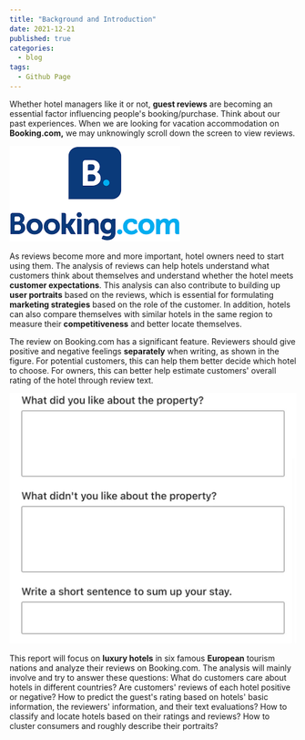 ```yaml
---
title: "Background and Introduction"
date: 2021-12-21
published: true
categories:
  - blog
tags:
  - Github Page
---
```

Whether hotel managers like it or not, **guest reviews** are becoming an essential factor influencing people's booking/purchase. Think about our past experiences. When we are looking for vacation accommodation on **Booking.com,** we may unknowingly scroll down the screen to view reviews.

![fig.1 - Logo of Booking.com](https://github.com/keeea/Hotel_Review_Analysis/blob/main/assets/images/booking_logo.png?raw=true)

As reviews become more and more important, hotel owners need to start using them. The analysis of reviews can help hotels understand what customers think about themselves and understand whether the hotel meets **customer expectations**. This analysis can also contribute to building up **user portraits** based on the reviews, which is essential for formulating **marketing strategies** based on the role of the customer. In addition, hotels can also compare themselves with similar hotels in the same region to measure their **competitiveness** and better locate themselves.

The review on Booking.com has a significant feature. Reviewers should give positive and negative feelings **separately** when writing, as shown in the figure. For potential customers, this can help them better decide which hotel to choose. For owners, this can better help estimate customers' overall rating of the hotel through review text.

![fig.2 - Reviewing process on Booking.com](https://github.com/keeea/Hotel_Review_Analysis/blob/main/assets/images/booking3.jpg?raw=true)

This report will focus on **luxury hotels** in six famous **European** tourism nations and analyze their reviews on Booking.com. The analysis will mainly involve and try to answer these questions: What do customers care about hotels in different countries? Are customers' reviews of each hotel positive or negative? How to predict the guest's rating based on hotels' basic information, the reviewers' information, and their text evaluations? How to classify and locate hotels based on their ratings and reviews? How to cluster consumers and roughly describe their portraits?
